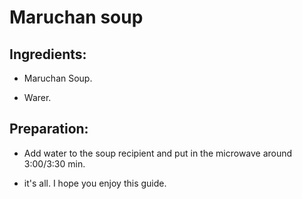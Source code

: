 # Maruchan soup

## Ingredients:

* Maruchan Soup.

* Warer.

## Preparation:

 * Add water to the soup recipient and put in the microwave around 3:00/3:30 min.
 
 * it's all. I hope you enjoy this guide.
